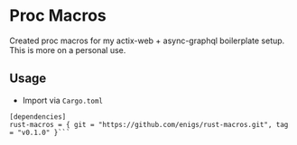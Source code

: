 # Proc Macros
Created proc macros for my actix-web + async-graphql boilerplate setup. This is more on a personal use.

## Usage
- Import via `Cargo.toml`
```
[dependencies]
rust-macros = { git = "https://github.com/enigs/rust-macros.git", tag = "v0.1.0" }```